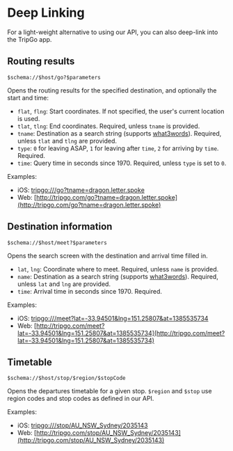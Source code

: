 # Deep Linking

For a light-weight alternative to using our API, you can also deep-link into the TripGo app.

## Routing results

`$schema://$host/go?$parameters`

Opens the routing results for the specified destination, and optionally the start and time:

- `flat`, `flng`: Start coordinates. If not specified, the user's current location is used.
- `tlat`, `tlng`: End coordinates. Required, unless `tname` is provided.
- `tname`: Destination as a search string (supports [what3words](http://what3words.com)). Required, unless `tlat` and `tlng` are provided.
- `type`: `0` for leaving ASAP, `1` for leaving after `time`, `2` for arriving by `time`. Required.
- `time`: Query time in seconds since 1970. Required, unless `type` is set to `0`.

Examples:

- iOS: [tripgo:///go?tname=dragon.letter.spoke](tripgo:///go?tname=dragon.letter.spoke)
- Web: [http://tripgo.com/go?tname=dragon.letter.spoke](http://tripgo.com/go?tname=dragon.letter.spoke)

## Destination information

`$schema://$host/meet?$parameters`

Opens the search screen with the destination and arrival time filled in.

- `lat`, `lng`: Coordinate where to meet. Required, unless `name` is provided.
- `name`: Destination as a search string (supports [what3words](http://what3words.com)). Required, unless `lat` and `lng` are provided.
- `time`: Arrival time in seconds since 1970. Required.

Examples:

- iOS: [tripgo:///meet?lat=-33.94501&lng=151.25807&at=1385535734](tripgo:///meet?lat=-33.94501&lng=151.25807&at=1385535734)
- Web: [http://tripgo.com/meet?lat=-33.94501&lng=151.25807&at=1385535734](http://tripgo.com/meet?lat=-33.94501&lng=151.25807&at=1385535734)


## Timetable

`$schema://$host/stop/$region/$stopCode`

Opens the departures timetable for a given stop. `$region` and `$stop` use region codes and stop codes as defined in our API.

Examples:

- iOS: [tripgo:///stop/AU_NSW_Sydney/2035143](tripgo:///stop/AU_NSW_Sydney/2035143)
- Web: [http://tripgo.com/stop/AU_NSW_Sydney/2035143](http://tripgo.com/stop/AU_NSW_Sydney/2035143)
